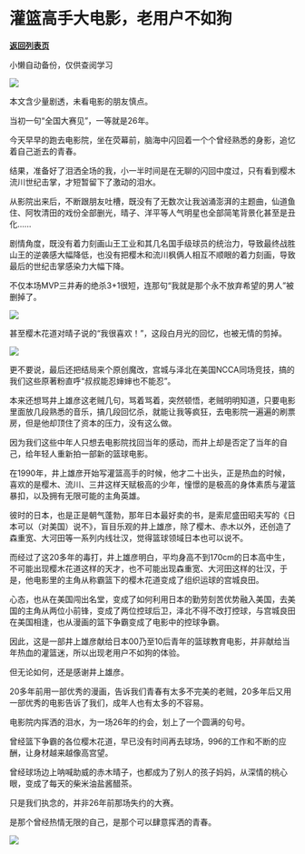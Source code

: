 # 灌篮高手大电影，老用户不如狗

[**返回列表页**](/gzh/政事堂2019)

小懒自动备份，仅供查阅学习

![](https://mmbiz.qpic.cn/mmbiz_jpg/rxhS23yu8cOAHCBb20ykDbeCic1nuXT9sWpJbiceWoNUaF5jZ5HttubkNN9xP0YY39ZoxCwQ0b6VfgBlZn7UickZw/640?wx_fmt=jpeg)

本文含少量剧透，未看电影的朋友慎点。

当初一句“全国大赛见”，一等就是26年。

今天早早的跑去电影院，坐在荧幕前，脑海中闪回着一个个曾经熟悉的身影，追忆着自己逝去的青春。

结果，准备好了泪洒全场的我，小一半时间是在无聊的闪回中度过，只有看到樱木流川世纪击掌，才短暂留下了激动的泪水。

从影院出来后，不断跟朋友吐槽，既没有了无数次让我汹涌澎湃的主题曲，仙道鱼住、阿牧清田的戏份全部删光，晴子、洋平等人气明星也全部简笔背景化甚至是丑化......  

剧情角度，既没有着力刻画山王工业和其几名国手级球员的统治力，导致最终战胜山王的逆袭感大幅降低，也没有把樱木和流川枫俩人相互不顺眼的着力刻画，导致最后的世纪击掌感染力大幅下降。

不仅本场MVP三井寿的绝杀3+1很短，连那句“我就是那个永不放弃希望的男人”被删掉了。  

![](https://mmbiz.qpic.cn/mmbiz_jpg/rxhS23yu8cOAHCBb20ykDbeCic1nuXT9sgdqnmTLPRdKL7LdIBy0ZicMZvjFzdy7eos6N5zGC6N8sm4IwMOt0OQg/640?wx_fmt=jpeg)

甚至樱木花道对晴子说的“我很喜欢！”，这段白月光的回忆，也被无情的剪掉。  

![](https://mmbiz.qpic.cn/mmbiz_png/rxhS23yu8cOAHCBb20ykDbeCic1nuXT9sx4OeLwcBuNTg8yyich49btnbsZibwpn3kDC3rjpjuoxaDlL0RtEIEvGA/640?wx_fmt=png)

更不要说，最后还把结局来个原创魔改，宫城与泽北在美国NCCA同场竞技，搞的我们这些原著粉直呼“叔叔能忍婶婶也不能忍”。

本来还想骂井上雄彦这老贼几句，骂着骂着，突然顿悟，老贼明明知道，只要电影里面放几段熟悉的音乐，搞几段回忆杀，就能让我等疯狂，去电影院一遍遍的刷票房，但是他却顶住了资本的压力，没有这么做。

因为我们这些中年人只想去电影院找回当年的感动，而井上却是否定了当年的自己，给年轻人重新拍一部新的篮球电影。

在1990年，井上雄彦开始写灌篮高手的时候，他才二十出头，正是热血的时候，喜欢的是樱木、流川、三井这样天赋极高的少年，憧憬的是极高的身体素质与灌篮暴扣，以及拥有无限可能的主角英雄。

彼时的日本，也是正是朝气蓬勃，那年日本最好卖的书，是索尼盛田昭夫写的《日本可以（对美国）说不》，盲目乐观的井上雄彦，除了樱木、赤木以外，还创造了森重宽、大河田等一系列内线壮汉，觉得篮球领域日本也可以说不。

而经过了这20多年的毒打，井上雄彦明白，平均身高不到170cm的日本高中生，不可能出现樱木花道这样的天才，也不可能出现森重宽、大河田这样的壮汉，于是，他电影里的主角从称霸篮下的樱木花道变成了组织运球的宫城良田。  

心态，也从在美国闯出名堂，变成了如何利用日本的勤劳刻苦优势融入美国，去美国的主角从两位小前锋，变成了两位控球后卫，泽北不得不改打控球，与宫城良田在美国相逢，也从漫画的篮下争霸变成了电影中的控球争霸。

因此，这是一部井上雄彦献给日本00乃至10后青年的篮球教育电影，并非献给当年热血的灌篮迷，所以出现老用户不如狗的体验。  

但无论如何，还是感谢井上雄彦。

20多年前用一部优秀的漫画，告诉我们青春有太多不完美的老贼，20多年后又用一部优秀的电影告诉了我们，成年人也有太多的不容易。  

电影院内挥洒的泪水，为一场26年的约会，划上了一个圆满的句号。

曾经篮下争霸的各位樱木花道，早已没有时间再去球场，996的工作和不断的应酬，让身材越来越像高宫望。

曾经球场边上呐喊助威的赤木晴子，也都成为了别人的孩子妈妈，从深情的桃心眼，变成了每天的柴米油盐酱醋茶。

只是我们执念的，并非26年前那场失约的大赛。

是那个曾经热情无限的自己，是那个可以肆意挥洒的青春。

![](https://mmbiz.qpic.cn/mmbiz_jpg/rxhS23yu8cOAHCBb20ykDbeCic1nuXT9sh8GvNt9ofMNrIeETibgHhUpkXTDwgSGVFtJnSsk1yNeSNEHhbyVpTxg/640?wx_fmt=jpeg)

  

